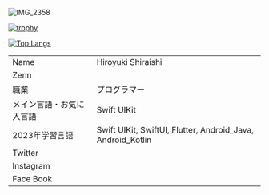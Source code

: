 
![IMG_2358](https://github.com/hiroyuki0402/hiroyuki0402/assets/88645049/2008f282-acf0-4d62-a0d1-ddb424699f37)

[![trophy](https://github-profile-trophy.vercel.app/?username=hiroyuki0402&theme=dark_lover&column=7)](https://github.com/ryo-ma/github-profile-trophy)

[![Top Langs](https://github-readme-stats.vercel.app/api/top-langs/?username=hiroyuki0402&langs_count=10&theme=radical)](https://github.com/anuraghazra/github-readme-stats)


|||
| ---- | ---- |
|  Name  |  Hiroyuki Shiraishi  |
|  Zenn  |   |
|  職業  |  プログラマー |
|  メイン言語・お気に入言語  |  Swift UIKit  |
|  2023年学習言語  | Swift UIKit, SwiftUI, Flutter, Android_Java, Android_Kotlin |
|  Twitter  |    |
|  Instagram  |    |
|  Face Book  |    |
